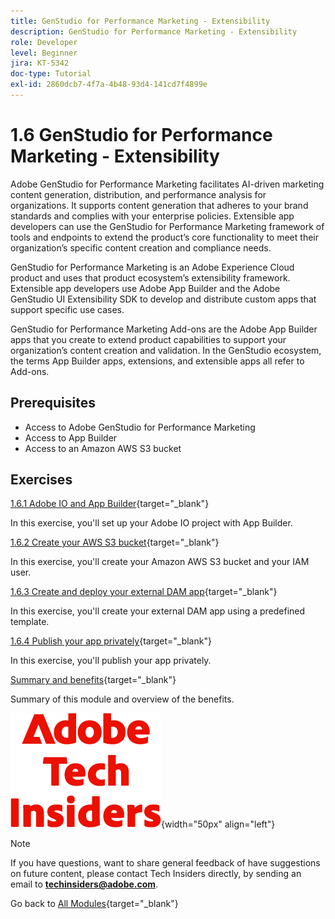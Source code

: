 ```yaml
---
title: GenStudio for Performance Marketing - Extensibility
description: GenStudio for Performance Marketing - Extensibility
role: Developer
level: Beginner
jira: KT-5342
doc-type: Tutorial
exl-id: 2860dcb7-4f7a-4b48-93d4-141cd7f4899e
---
```

# 1.6 GenStudio for Performance Marketing - Extensibility

Adobe GenStudio for Performance Marketing facilitates AI-driven marketing content generation, distribution, and performance analysis for organizations. It supports content generation that adheres to your brand standards and complies with your enterprise policies. Extensible app developers can use the GenStudio for Performance Marketing framework of tools and endpoints to extend the product’s core functionality to meet their organization’s specific content creation and compliance needs.

GenStudio for Performance Marketing is an Adobe Experience Cloud product and uses that product ecosystem’s extensibility framework. Extensible app developers use Adobe App Builder and the Adobe GenStudio UI Extensibility SDK to develop and distribute custom apps that support specific use cases.

GenStudio for Performance Marketing Add-ons are the Adobe App Builder apps that you create to extend product capabilities to support your organization’s content creation and validation. In the GenStudio ecosystem, the terms App Builder apps, extensions, and extensible apps all refer to Add-ons.

## Prerequisites

- Access to Adobe GenStudio for Performance Marketing
- Access to App Builder
- Access to an Amazon AWS S3 bucket

## Exercises

[1.6.1 Adobe IO and App Builder](./ex1.md){target="_blank"}

In this exercise, you'll set up your Adobe IO project with App Builder.

[1.6.2 Create your AWS S3 bucket](./ex2.md){target="_blank"}

In this exercise, you'll create your Amazon AWS S3 bucket and your IAM user.

[1.6.3 Create and deploy your external DAM app](./ex3.md){target="_blank"}

In this exercise, you'll create your external DAM app using a predefined template.

[1.6.4 Publish your app privately](./ex4.md){target="_blank"}

In this exercise, you'll publish your app privately.

[Summary and benefits](./summary.md){target="_blank"}

Summary of this module and overview of the benefits.

![Tech Insiders](./../../../assets/images/techinsiders.png){width="50px" align="left"}

>[!NOTE]
>
>If you have questions, want to share general feedback of have suggestions on future content, please contact Tech Insiders directly, by sending an email to **techinsiders@adobe.com**.

Go back to [All Modules](../../../overview.md){target="_blank"}
